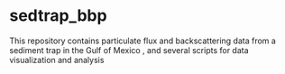 # sedtrap_bbp
This repository contains particulate flux and backscattering data from a sediment trap in the Gulf of Mexico , and several scripts for data visualization and analysis
